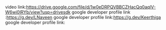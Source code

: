 video link:https://drive.google.com/file/d/1w0eDRPQVBBCZHacQq0aqlV-W6wi0lRYb/view?usp=drivesdk
google developer profile link :https://g.dev/LNaveen
google developer profile link:https://g.dev/Keerthiga
google developer profile link:

